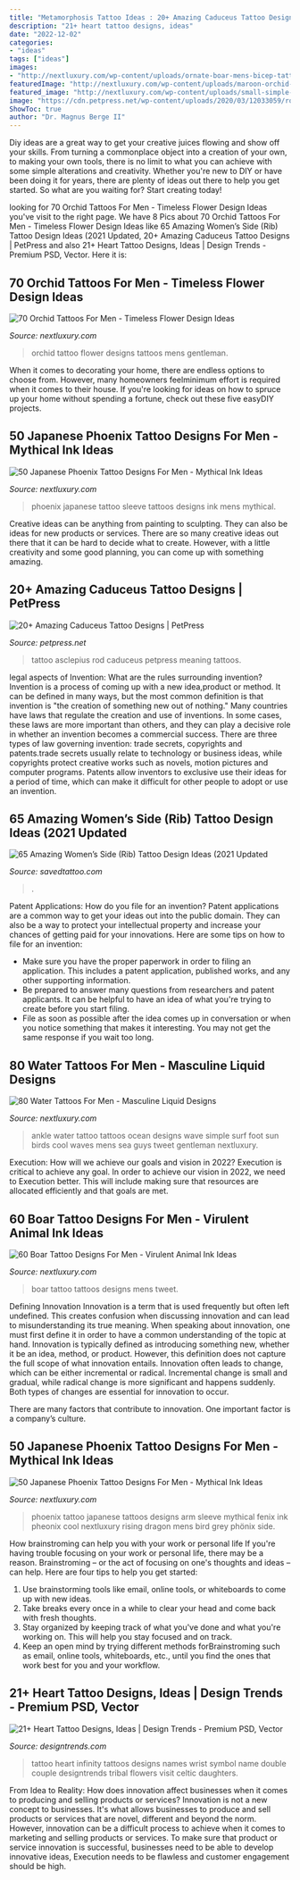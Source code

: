```yaml
---
title: "Metamorphosis Tattoo Ideas : 20+ Amazing Caduceus Tattoo Designs"
description: "21+ heart tattoo designs, ideas"
date: "2022-12-02"
categories:
- "ideas"
tags: ["ideas"]
images:
- "http://nextluxury.com/wp-content/uploads/ornate-boar-mens-bicep-tattoos.jpg"
featuredImage: "http://nextluxury.com/wp-content/uploads/maroon-orchid-mens-inner-arm-flower-tattoo-designs.jpg"
featured_image: "http://nextluxury.com/wp-content/uploads/small-simple-ocean-wave-water-tattoo-for-men-with-birds-on-ankle-of-foot.jpg"
image: "https://cdn.petpress.net/wp-content/uploads/2020/03/12033059/rod-of-asclepius-tattoo-style.jpg"
ShowToc: true
author: "Dr. Magnus Berge II"
---
```



Diy ideas are a great way to get your creative juices flowing and show off your skills. From turning a commonplace object into a creation of your own, to making your own tools, there is no limit to what you can achieve with some simple alterations and creativity. Whether you're new to DIY or have been doing it for years, there are plenty of ideas out there to help you get started. So what are you waiting for? Start creating today!

	

		
looking for 70 Orchid Tattoos For Men - Timeless Flower Design Ideas you've visit to the right page. We have 8 Pics about 70 Orchid Tattoos For Men - Timeless Flower Design Ideas like 65 Amazing Women’s Side (Rib) Tattoo Design Ideas (2021 Updated, 20+ Amazing Caduceus Tattoo Designs | PetPress and also 21+ Heart Tattoo Designs, Ideas | Design Trends - Premium PSD, Vector. Here it is:
		
    
## 70 Orchid Tattoos For Men - Timeless Flower Design Ideas

<img loading=lazy src="http://nextluxury.com/wp-content/uploads/maroon-orchid-mens-inner-arm-flower-tattoo-designs.jpg" onerror="this.onerror=null;this.src='https://tse2.mm.bing.net/th?id=OIP.jMZN7SNYboga539TLY69owHaHa&amp;pid=15.1';" alt="70 Orchid Tattoos For Men - Timeless Flower Design Ideas">

_Source: nextluxury.com_

>orchid tattoo flower designs tattoos mens gentleman. 

	

When it comes to decorating your home, there are endless options to choose from. However, many homeowners feelminimum effort is required when it comes to their house. If you're looking for ideas on how to spruce up your home without spending a fortune, check out these five easyDIY projects.

    
## 50 Japanese Phoenix Tattoo Designs For Men - Mythical Ink Ideas

<img loading=lazy src="https://nextluxury.com/wp-content/uploads/awesome-mens-phoenix-japanese-full-sleeve-tattoos.jpg" onerror="this.onerror=null;this.src='https://tse2.mm.bing.net/th?id=OIP.0BFJpRdIBnDkknHs1OAvywHaHa&amp;pid=15.1';" alt="50 Japanese Phoenix Tattoo Designs For Men - Mythical Ink Ideas">

_Source: nextluxury.com_

>phoenix japanese tattoo sleeve tattoos designs ink mens mythical. 

	

Creative ideas can be anything from painting to sculpting. They can also be ideas for new products or services. There are so many creative ideas out there that it can be hard to decide what to create. However, with a little creativity and some good planning, you can come up with something amazing.

    
## 20+ Amazing Caduceus Tattoo Designs | PetPress

<img loading=lazy src="https://cdn.petpress.net/wp-content/uploads/2020/03/12033059/rod-of-asclepius-tattoo-style.jpg" onerror="this.onerror=null;this.src='https://tse2.mm.bing.net/th?id=OIP.5w8EtsZDvIHpYgldQtwtLwHaJ4&amp;pid=15.1';" alt="20+ Amazing Caduceus Tattoo Designs | PetPress">

_Source: petpress.net_

>tattoo asclepius rod caduceus petpress meaning tattoos. 

	

legal aspects of Invention: What are the rules surrounding invention?
Invention is a process of coming up with a new idea,product or method. It can be defined in many ways, but the most common definition is that invention is "the creation of something new out of nothing." Many countries have laws that regulate the creation and use of inventions. In some cases, these laws are more important than others, and they can play a decisive role in whether an invention becomes a commercial success.
There are three types of law governing invention: trade secrets, copyrights and patents.trade secrets usually relate to technology or business ideas, while copyrights protect creative works such as novels, motion pictures and computer programs. Patents allow inventors to exclusive use their ideas for a period of time, which can make it difficult for other people to adopt or use an invention.

    
## 65 Amazing Women’s Side (Rib) Tattoo Design Ideas (2021 Updated

<img loading=lazy src="https://www.savedtattoo.com/wp-content/uploads/2021/06/Butterfly-side-tattoo-1.jpg" onerror="this.onerror=null;this.src='https://tse3.mm.bing.net/th?id=OIP.0N0ziXdMUqqcwQRgjqZ5aQHaHb&amp;pid=15.1';" alt="65 Amazing Women’s Side (Rib) Tattoo Design Ideas (2021 Updated">

_Source: savedtattoo.com_

>. 

	

Patent Applications: How do you file for an invention?
Patent applications are a common way to get your ideas out into the public domain. They can also be a way to protect your intellectual property and increase your chances of getting paid for your innovations. Here are some tips on how to file for an invention: 
- Make sure you have the proper paperwork in order to filing an application. This includes a patent application, published works, and any other supporting information. 
- Be prepared to answer many questions from researchers and patent applicants. It can be helpful to have an idea of what you're trying to create before you start filing. 
- File as soon as possible after the idea comes up in conversation or when you notice something that makes it interesting. You may not get the same response if you wait too long.

    
## 80 Water Tattoos For Men - Masculine Liquid Designs

<img loading=lazy src="http://nextluxury.com/wp-content/uploads/small-simple-ocean-wave-water-tattoo-for-men-with-birds-on-ankle-of-foot.jpg" onerror="this.onerror=null;this.src='https://tse2.mm.bing.net/th?id=OIP.-hnRRuNxDcx919emTpVd5QHaHa&amp;pid=15.1';" alt="80 Water Tattoos For Men - Masculine Liquid Designs">

_Source: nextluxury.com_

>ankle water tattoo tattoos ocean designs wave simple surf foot sun birds cool waves mens sea guys tweet gentleman nextluxury. 

	

Execution: How will we achieve our goals and vision in 2022?
Execution is critical to achieve any goal. In order to achieve our vision in 2022, we need to Execution better. This will include making sure that resources are allocated efficiently and that goals are met.

    
## 60 Boar Tattoo Designs For Men - Virulent Animal Ink Ideas

<img loading=lazy src="http://nextluxury.com/wp-content/uploads/ornate-boar-mens-bicep-tattoos.jpg" onerror="this.onerror=null;this.src='https://tse2.mm.bing.net/th?id=OIP.c7NRcbkh5p-NDsSB2yi2NgHaG4&amp;pid=15.1';" alt="60 Boar Tattoo Designs For Men - Virulent Animal Ink Ideas">

_Source: nextluxury.com_

>boar tattoo tattoos designs mens tweet. 

	

Defining Innovation
Innovation is a term that is used frequently but often left undefined. This creates confusion when discussing innovation and can lead to misunderstanding its true meaning. When speaking about innovation, one must first define it in order to have a common understanding of the topic at hand.
Innovation is typically defined as introducing something new, whether it be an idea, method, or product. However, this definition does not capture the full scope of what innovation entails. Innovation often leads to change, which can be either incremental or radical. Incremental change is small and gradual, while radical change is more significant and happens suddenly. Both types of changes are essential for innovation to occur.

There are many factors that contribute to innovation. One important factor is a company’s culture.

    
## 50 Japanese Phoenix Tattoo Designs For Men - Mythical Ink Ideas

<img loading=lazy src="http://nextluxury.com/wp-content/uploads/cool-phoenix-mens-japanese-arm-tattoo.jpg" onerror="this.onerror=null;this.src='https://tse4.mm.bing.net/th?id=OIP.te9ST4mdRgTKnC8RxQfVqQHaIh&amp;pid=15.1';" alt="50 Japanese Phoenix Tattoo Designs For Men - Mythical Ink Ideas">

_Source: nextluxury.com_

>phoenix tattoo japanese tattoos designs arm sleeve mythical fenix ink pheonix cool nextluxury rising dragon mens bird grey phönix side. 

	

How brainstroming can help you with your work or personal life
If you're having trouble focusing on your work or personal life, there may be a reason. Brainstroming – or the act of focusing on one's thoughts and ideas – can help. Here are four tips to help you get started: 
1. Use brainstorming tools like email, online tools, or whiteboards to come up with new ideas. 
2. Take breaks every once in a while to clear your head and come back with fresh thoughts. 
3. Stay organized by keeping track of what you've done and what you're working on. This will help you stay focused and on track. 
4. Keep an open mind by trying different methods forBrainstroming such as email, online tools, whiteboards, etc., until you find the ones that work best for you and your workflow.

    
## 21+ Heart Tattoo Designs, Ideas | Design Trends - Premium PSD, Vector

<img loading=lazy src="https://images.designtrends.com/wp-content/uploads/2016/10/04182844/Infinity-Heart-Tattoo-Design.jpg" onerror="this.onerror=null;this.src='https://tse4.mm.bing.net/th?id=OIP.4q6xmZ4xi5iBodttjvTpvQHaJQ&amp;pid=15.1';" alt="21+ Heart Tattoo Designs, Ideas | Design Trends - Premium PSD, Vector">

_Source: designtrends.com_

>tattoo heart infinity tattoos designs names wrist symbol name double couple designtrends tribal flowers visit celtic daughters. 

	

From Idea to Reality: How does innovation affect businesses when it comes to producing and selling products or services?
Innovation is not a new concept to businesses. It's what allows businesses to produce and sell products or services that are novel, different and beyond the norm. However, innovation can be a difficult process to achieve when it comes to marketing and selling products or services. To make sure that product or service innovation is successful, businesses need to be able to develop innovative ideas, Execution needs to be flawless and customer engagement should be high.

